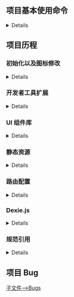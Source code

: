 ## 项目基本使用命令

<details><summary>Details</summary>

<br />

* 安装依赖

```bash
yarn
```

* 项目运行

```bash
yarn start
```

* 项目打包

```bash
yarn package
```

</details>

## 项目历程

### 初始化以及图标修改

<details><summary>Details</summary>

<br />

执行 `yarn` 安装依赖时 electron 安装失败，出现 404，需要更换 electron 安装相关路径信息，这是因为淘宝镜像的资源路径和官方的资源路径不同，官方的比淘宝的多了个 `v` 。

<br />

```bash
yarn config set electron_mirror http://npm.taobao.org/mirrors/electron/

yarn config set electron_custom_dir v13.1.2
```

<br />

图标修改 --> 在项目的 `assets` 文件夹中添加 logo 文件，更改 `package.json` 和 `main.ts` 中有关 icon 的信息，更换为 logo 文件，执行打包命令即可，会生成对应的软件包。

</details>

### 开发者工具扩展

<details><summary>Details</summary>

<br />

在开发，在 `main.ts` 文件中添加这段代码即可；

<br >

```js
  mainWindow.webContents.openDevTools()
```

</details>

### UI 组件库

<details><summary>Details</summary>

<br />

目前使用的是 [MUI](https://mui.com/)

</details>

### 静态资源

<details><summary>Details</summary>

<br />

所有静态资源存放在 `assets` 文件夹中

注意引入写法 git-commit->[add Welcome Page](https://github.com/kok-s0s/just-do-it/commit/aac846155d157bc9d5d95c1f76be6644db269602)

</details>

### 路由配置

<details><summary>Details</summary>

<br />

引入 `react router v6`

注意 electron 使用的是 `HashRouter`

git-commit->[add React Router v6 && make a test file](https://github.com/kok-s0s/just-do-it/commit/d0ce34bf0f9adffd23b82ed49dfa06530ad6129e)

</details>

### Dexie.js

<details><summary>Details</summary>

<br />

用于在本地存储长期数据

git-commit->[add Todo Function](https://github.com/kok-s0s/just-do-it/commit/b6b2c0f5e02684aa63076e919b46553dede4798f)

</details>

### 规范引用

<details><summary>Details</summary>

<br />

便于维护代码

规则：

1. `styles.ts` 样式最优先引入
2. 其次引入 `mui` 的组件
3. 引入 `components` 中的组件
4. 有用到数据库的就在此引入
5. 再引入 `utils` 中的自定义的工具函数
6. 引入 `yarn add` 下载的包里的方法
7. `axios` 需要放在最后的引入位置 

git-commit->[add Todo Function](https://github.com/kok-s0s/just-do-it/commit/739e011a705f12b05a8f6ff325742cfc16704461)

</details>

## 项目 Bug

[子文件-->Bugs](./Bugs.md)
